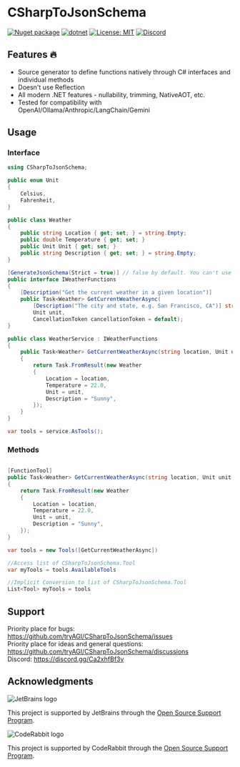 # CSharpToJsonSchema

[![Nuget package](https://img.shields.io/nuget/vpre/CSharpToJsonSchema)](https://www.nuget.org/packages/CSharpToJsonSchema/)
[![dotnet](https://github.com/tryAGI/CSharpToJsonSchema/actions/workflows/dotnet.yml/badge.svg?branch=main)](https://github.com/tryAGI/CSharpToJsonSchema/actions/workflows/dotnet.yml)
[![License: MIT](https://img.shields.io/github/license/tryAGI/CSharpToJsonSchema)](https://github.com/tryAGI/CSharpToJsonSchema/blob/main/LICENSE.txt)
[![Discord](https://img.shields.io/discord/1115206893015662663?label=Discord&logo=discord&logoColor=white&color=d82679)](https://discord.gg/Ca2xhfBf3v)

## Features 🔥
- Source generator to define functions natively through C# interfaces and individual methods
- Doesn't use Reflection
- All modern .NET features - nullability, trimming, NativeAOT, etc.
- Tested for compatibility with OpenAI/Ollama/Anthropic/LangChain/Gemini

## Usage

### Interface 
```csharp
using CSharpToJsonSchema;

public enum Unit
{
    Celsius,
    Fahrenheit,
}

public class Weather
{
    public string Location { get; set; } = string.Empty;
    public double Temperature { get; set; }
    public Unit Unit { get; set; }
    public string Description { get; set; } = string.Empty;
}

[GenerateJsonSchema(Strict = true)] // false by default. You can't use parameters with default values in Strict mode.
public interface IWeatherFunctions
{
    [Description("Get the current weather in a given location")]
    public Task<Weather> GetCurrentWeatherAsync(
        [Description("The city and state, e.g. San Francisco, CA")] string location,
        Unit unit,
        CancellationToken cancellationToken = default);
}

public class WeatherService : IWeatherFunctions
{
    public Task<Weather> GetCurrentWeatherAsync(string location, Unit unit = Unit.Celsius, CancellationToken cancellationToken = default)
    {
        return Task.FromResult(new Weather
        {
            Location = location,
            Temperature = 22.0,
            Unit = unit,
            Description = "Sunny",
        });
    }
}

var tools = service.AsTools();
```

### Methods

```csharp

[FunctionTool]
public Task<Weather> GetCurrentWeatherAsync(string location, Unit unit = Unit.Celsius, CancellationToken cancellationToken = default)
{
    return Task.FromResult(new Weather
    {
        Location = location,
        Temperature = 22.0,
        Unit = unit,
        Description = "Sunny",
    });
}

var tools = new Tools([GetCurrentWeatherAsync])

//Access list of CSharpToJsonSchema.Tool
var myTools = tools.AvailableTools

//Implicit Conversion to list of CSharpToJsonSchema.Tool
List<Tool> myTools = tools
```


## Support

Priority place for bugs: https://github.com/tryAGI/CSharpToJsonSchema/issues  
Priority place for ideas and general questions: https://github.com/tryAGI/CSharpToJsonSchema/discussions  
Discord: https://discord.gg/Ca2xhfBf3v

## Acknowledgments

![JetBrains logo](https://resources.jetbrains.com/storage/products/company/brand/logos/jetbrains.png)

This project is supported by JetBrains through the [Open Source Support Program](https://jb.gg/OpenSourceSupport).

![CodeRabbit logo](https://opengraph.githubassets.com/1c51002d7d0bbe0c4fd72ff8f2e58192702f73a7037102f77e4dbb98ac00ea8f/marketplace/coderabbitai)

This project is supported by CodeRabbit through the [Open Source Support Program](https://github.com/marketplace/coderabbitai).